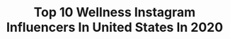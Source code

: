 ---
title: Top 10 Wellness Instagram Influencers In United States In 2020
description: >-
  Find top wellness Instagram influencers in United States in 2020. Most popular hashtags: #ad #alomoves #stretching #quarantinelife.
platform: Instagram
profiles:
  - username: "_jasminvanessa"
    fullname: >-
      JΛSMIN ╳ VΛNESSΛ
    location: "United States"
    followers: 24536
    engagement: 1903
    commentsToLikes: 0.154995
    id: ck55mxhoz51bd0i11q9fhs1x0
    verified: false
    hashtags: "#revolve, #empirestatebldg, #winenot, #lastyle"
  - username: "newtonbogue"
    fullname: >-
      Adam
    location: "United States"
    followers: 6861
    engagement: 1656
    commentsToLikes: 0.193343
    id: ck8sx6wa3gcto0j78hijxj1jd
    verified: false
    hashtags: "#washyourhands, #shopsmall, #quarantinelife, #itshappyhoursomewhere"
  - username: "fit.full.life"
    fullname: >-
      Julie
    location: "United States"
    followers: 7327
    engagement: 2415
    commentsToLikes: 0.559087
    id: ck6tukukugwtw0j718rwi641a
    verified: false
    hashtags: "#homegym, #stayhealthy, #rangeofmotion, #acaibowl"
  - username: "chloe__chamberlain"
    fullname: >-
      Chloe Chamberlain
    location: "United States"
    followers: 52787
    engagement: 900
    commentsToLikes: 0.041540
    id: ck0uav00bd2xv0i19127d3k1s
    verified: false
    hashtags: "#stayhome, #flattenthecurve"
  - username: "ashleymarietta"
    fullname: >-
      M A R I E T T A  🧿
    location: "United States"
    followers: 15760
    engagement: 948
    commentsToLikes: 0.047219
    id: ck8taku1ps6n70j785k0psopa
    verified: false
    hashtags: "#curlytostraight, #ootd, #blackgirljoy, #handshake"
  - username: "nelly_intense"
    fullname: >-
      Nelly Cohen 💫 YOGA & FITNESS
    location: "United States"
    followers: 16151
    engagement: 949
    commentsToLikes: 0.045024
    id: ck5hmoojimcd90i117esulft5
    verified: false
    hashtags: "#yoga, #centralpark, #pelmeni, #whitebuttonmushroom"
  - username: "britreynolds"
    fullname: >-
      Brittany Reynolds
    location: "United States"
    followers: 11140
    engagement: 847
    commentsToLikes: 0.221371
    id: ck6udmjf7ly240j71pztmmarn
    verified: false
    hashtags: "#ad, #gochiefs, #sponsored, #teambridgestone"
  - username: "patday_allday"
    fullname: >-
      Patrick Day
    location: "United States"
    followers: 14658
    engagement: 1976
    commentsToLikes: 0.084128
    id: ck5zymuura5r20i14ayxb2hm9
    verified: false
    hashtags: "#prettyboyjames, #thejackpot, #breastcancerawareness, #alldayeveryday"
  - username: "itscameronhinkle"
    fullname: >-
      Cameron Hinkle - Nashville
    location: "United States"
    followers: 15945
    engagement: 569
    commentsToLikes: 0.079248
    id: ck5ckwxwlxryx0i11gmd6ti23
    verified: false
    hashtags: "#forthemanwhocares, #cremo, #barbergrade, #preachintothechoir"
  - username: "meiyin_lifestyle"
    fullname: >-
      Mei-Yin Lloyd 🇨🇦✈️🇺🇸
    location: "United States"
    followers: 86449
    engagement: 368
    commentsToLikes: 0.064444
    id: ck6u0gu5hfmai0j71y29evg24
    verified: false
    hashtags: "#lifehacks"
---